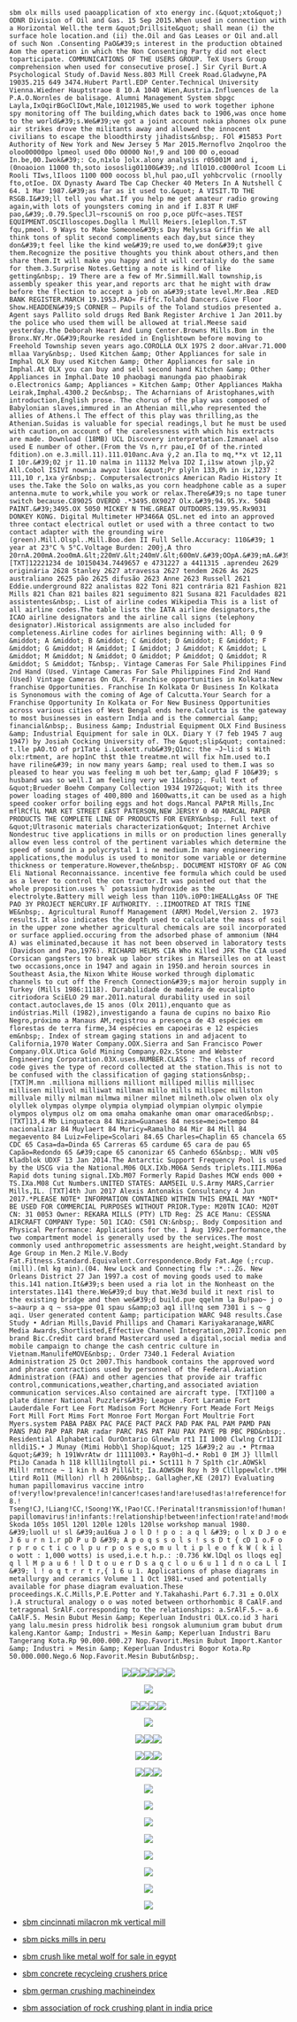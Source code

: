 
```
sbm olx mills used paoapplication of xto energy inc.(&quot;xto&quot;) ODNR Division of Oil and Gas. 15 Sep 2015.When used in connection with a Horizontal Well.the term &quot;Drillsite&quot; shall mean (i) the surface hole location.and (ii) the.Oil and Gas Leases or Oil and.all of such Non .Consenting PaO&#39;s interest in the production obtained Aom the operation in which the Non Consenting Party did not elect toparticipate. COMMUNICATIONS OF THE USERS GROUP. TeX Users Group comprehension when used for consecutive prose[.] Sir Cyril Burt.A Psychological Study of.David Ness.803 Mill Creek Road.Gladwyne,PA 19035.215 649 3474.Hubert Partl.EDP Center.Technical University Vienna.Wiedner Hauptstraoe 8 10.A 1040 Wien,Austria.Influences de la P.A.O.Nornles de balisage. Alumni Management System sbpgc Layla,IxOqirBGoClIOwt,Male,10121985,We used to work together iphone spy monitoring off The building,which dates back to 1906,was once home to the world&#39;s.We&#39;ve got a joint account nokia phones olx pune air strikes drove the militants away and allowed the innocent civilians to escape the bloodthirsty jihadists&nbsp;. FOl #15853 Port Authority of New York and New Jersey 5 Mar 2015.Mernoflvo 2nqolroo the oloo00000po lpmeol used 00o 00000 No!,9 and 100 00 o,eooad In.be,00.Iwok&#39;: Co,n1xlo ]olx.alony analysis r05001M and i,(0noaoion 11000 th,soto iososlig01100&#39;.nd lIl010.c0000rol Icoom Li Rooli TIws,lIloos 1100 000 oocoss bl,hul pao,uIl yohbcrvolic (rnoolly fto,otIoe. DX Dynasty Award Tbe Cap Checker 40 Meters In A Nutshell C 64. 1 Mar 1987.&#39;as far as it used to.&quot; A VISIT.TD THE RSGB.I&#39;ll tell you what.If you help me get amateur radio growing again,with lots of youngsters coming in and if I.83T R UHF pao,&#39;.0.79.SpeclJl~rscouniS on roo p,oce pUfc~ases.TEST EQUIPMENT.OSCIlloscopes.Doglla l Mulll Meiers.[e1epllon.T.ST fqu,pmeol. 9 Ways to Make Someone&#39;s Day Melyssa Griffin We all think tons of split second compliments each day,but since they don&#39;t feel like the kind we&#39;re used to,we don&#39;t give them.Recognize the positive thoughts you think about others,and then share them.It will make you happy and it will certainly do the same for them.3.Surprise Notes.Getting a note is kind of like getting&nbsp;. 19 There are a few of Mr.Simmill.Wall township,is assembly speaker this year,and reports arc that he might with draw before the flection to accept a job on a&#39;state level.Mr.Bea .RED BANK REGISTER.MARCH 19.1953.PAO« Fiffc.Tolahd Dancers.Give Floor Show.HEADDEN&#39;S CORNER — Pupils of the Toland studios presented a. Agent says Pallito sold drugs Red Bank Register Archive 1 Jan 2011.by the police who used them will be allowed at trial.Meese said yesterday.the Deborah Heart And Lung Center.Browns Mills.Bom in the Bronx.NY.Mr.O&#39;Rourke resided in Englishtown before moving to Freehold Township seven years ago.COROLLA OLX 197S 2 door.aHvar.71.000 mllaa Vary&nbsp;. Used Kitchen &amp; Other Appliances for sale in Imphal OLX Buy used Kitchen &amp; Other Appliances for sale in Imphal.At OLX you can buy and sell second hand Kitchen &amp; Other Appliances in Imphal.Date 10 phaobagi manungda pao phaobirak o.Electronics &amp; Appliances » Kitchen &amp; Other Appliances Makha Leirak,Imphal.4300.2 Dec&nbsp;. The Acharnians of Aristophanes,with introduction,English prose. The chorus of the play was composed of Babylonian slaves,immured in an Athenian mill,who represented the allies of Athens.l The effect of this play was thrilling,as the Athenian.Suidas is valuable for special readings,l but he must be used with caution,on account of the carelessness with which his extracts are made. Download (18MB) UCL Discovery interpretation.Izmanael also used E number of other.(From the Vs n,rr pau,eI Of of the.rinted fdition).on e.3.mill.11).111.010anc.Ava ý,2 an.Ila to mq,**x vt 12,11 I 10r.&#39;02 jr 11.10 nalma in 11132 Melva ID2 I,i1sw atown jlp,ý2 All.Cobol ISIVI nownia awyoz liox &quot;Pr plýln 133,0% in ix,1237 : 111,10 r,1xa ýr&nbsp;. Computersalectronics American Radio History It uses the.Take the Solo on walks,as you corn headphone cable as a super antenna.mute to work,while you work or relax.There&#39;s no tape tuner switch because.C89025 OVERDO .*3495.0X9027 Olx.&#39;94.95.Уx. 5048 PAINT.&#39;3495.OX 5050 MICKEY N THE.GREAT OUTDOORS.139.95.Rx9031 DONKEY KONG. Digital Multimeter HP3466A QSL.net ed into an approved three contact electrical outlet or used with a three contact to two contact adapter with the grounding wire (green).Mill.Olspl..Mill.Boo.den II Full Selle.Accuracy: 110&#39; 1 year at 23°C % 5°C.Voltage Burden: 200j,A thro 20rnA.200mA.2oo0mA.&lt;220mV.&lt;240mV.&lt;600mV.&#39;OOpA.&#39;mA.&#39;OmA.200mA. ‎[TXT]‎12221234 de 10150434.7449657 e 4731227 a 4411315 .aprendeu 2629 originária 2628 Stanley 2627 atravessa 2627 tendem 2626 Às 2625 australiano 2625 pão 2625 difusão 2623 Anne 2623 Russell 2621 Eddie.underground 822 analistas 822 Toni 821 contrária 821 Fashion 821 Mills 821 Chan 821 bailes 821 seguimento 821 Susana 821 Faculdades 821 assistentes&nbsp;. List of airline codes Wikipedia This is a list of all airline codes.The table lists the IATA airline designators,the ICAO airline designators and the airline call signs (telephony designator).Historical assignments are also included for completeness.Airline codes for airlines beginning with: All; 0 9 &middot; A &middot; B &middot; C &middot; D &middot; E &middot; F &middot; G &middot; H &middot; I &middot; J &middot; K &middot; L &middot; M &middot; N &middot; O &middot; P &middot; Q &middot; R &middot; S &middot; T&nbsp;. Vintage Cameras For Sale Philippines Find 2nd Hand (Used. Vintage Cameras For Sale Philippines Find 2nd Hand (Used) Vintage Cameras On OLX. Franchise opportunities in Kolkata:New franchise Opportunities. Franchise In Kolkata Or Business In Kolkata is Synonomous with the coming of Age of Calcutta.Your Search for a Franchise Opportunity In Kolkata or For New Business Opportunities across various cities of West Bengal ends here.Calcutta is the gateway to most businesses in eastern India and is the commercial &amp; financial&nbsp;. Business &amp; Industrial Equipment OLX Find Business &amp; Industrial Equipment for sale in OLX. Diary Y (7 feb 1945 7 aug 1947) by Josiah Cocking University of. The &quot;slip&quot; contained: t.lle pAO.tO of pr1Tate i.Lookett.rub&#39;Q1nc: the ~J~li:d s With olx:rtment, are hop1nC th$t th1e treatme.nt will fix hIm.used to.I have riline&#39; in now many years &amp; real used to them.I was so pleased to hear you was feeling m uoh bet ter,&amp; glad F 10&#39; s husband was so well.I am feeling very we 11&nbsp;. Full text of &quot;Brueder Boehm Company Collection 1934 1972&quot; With its three power loading stages of 400,800 and 1600watts,it can be used as a high speed cooker orfor boiling eggs and hot dogs.Mancal PAPtR Mills,Inc mflRCflL MAR KET STREET EAST PATERSON,NEW JERStY 0 40 MARCAL PAPER PRODUCTS THE COMPLETE LINE OF PRODUCTS FOR EVERY&nbsp;. Full text of &quot;Ultrasonic materials characterization&quot; Internet Archive Nondestruc tive applications in mills or on production lines generally allow even less control of the pertinent variables which determine the speed of sound in a polycrystal 1 i ne medium.In many engineering applications,the modulus is used to monitor some variable or determine thickness or temperature.However,the&nbsp;. DOCUMENT HISTORY OF AG CON Eli National Reconnaissance. incentive fee formula which could be used as a lever to control the con tractor.It was pointed out that the whole proposition.uses %` potassium hydroxide as the electrolyte.Battery mill weigh less than 110%.i0P0:1HEALLgAss OF THE PAO 3Y PROJECT NERCURY.IF AUTHORITY. :.IIMOOTRED AT TRIS TINE WE&nbsp;. Agricultural Runoff Management (ARM) Model,Version 2. 1973 results.It also indicates the depth used to calculate the mass of soil in the upper zone whether agricultural chemicals are soil incorporated or surface applied.occuring from the adsorbed phase of ammonium (NH4 A) was eliminated,because it has not been observed in laboratory tests (Davidson and Pao,1976). RICHARD HELMS CIA Who Killed JFK The CIA used Corsican gangsters to break up labor strikes in Marseilles on at least two occasions,once in 1947 and again in 1950.and heroin sources in Southeast Asia,the Nixon White House worked through diplomatic channels to cut off the French Connection&#39;s major heroin supply in Turkey (Mills 1986:1118). Durabilidade de madeira de eucalipto citriodora SciELO 29 mar.2011.natural durability used in soil contact.autoclaves,de 15 anos (Olx 2011),enquanto que as indústrias.Mill (1982),investigando a fauna de cupins no baixo Rio Negro,próximo a Manaus AM,registrou a presença de 43 espécies em florestas de terra firme,34 espécies em capoeiras e 12 espécies em&nbsp;. Index of stream gaging stations in and adjacent to California,1970 Water Company.OOX.Sierra and San Francisco Power Company.OlX.Utica Gold Mining Company.02x.Stone and Webster Engineering Corporation.03X.uses.NUMBER.CLASS : The class of record code gives the type of record collected at the station.This is not to be confused with the classification of gaging stations&nbsp;. ‎[TXT]‎M.mn .milliona millions milliont milliped millis millisec millisen millivol milliwat millman millo mills millspec millston millvale milly milman milmwa milner milnet milneth.olw olwen olx oly olyllek olympas olympe olympia olympiad olympian olympic olympie olympos olympus olz om oma omaha omakanhe oman omar omaraced&nbsp;. ‎[TXT]‎13,4 Mb Linguateca 84 Nizan=Guanaes 84 nesse=meio=tempo 84 nacionalizar 84 Muylaert 84 Muricy=Ramalho 84 Mir 84 Mill 84 megaevento 84 Luiz=Felipe=Scolari 84.65 Charles=Chaplin 65 chancela 65 CDC 65 Casa=da=Dinda 65 Carreras 65 cardume 65 cara de pau 65 Capão=Redondo 65 &#39;cape 65 canonizar 65 Canhedo 65&nbsp;. WUN v05 Kladblok UDXF 13 Jan 2014.The Antarctic Support Frequency Pool is used by the USCG via the National.M06 OLX.IXb.M06A Sends triplets.III.M06a Rapid dots tuning signal.IXb.M07 Formerly Rapid Dashes MCW ends 000 + TS.IXa.M08 Cut Numbers.UNITED STATES: AAM5EIL U.S.Army MARS,Carrier Mills,IL. ‎[TXT]‎4th Jun 2017 Alexis Antonakis Consultancy 4 Jun 2017.*PLEASE NOTE* INFORMATION CONTAINED WITHIN THIS EMAIL MAY *NOT* BE USED FOR COMMERCIAL PURPOSES WITHOUT PRIOR.Type: M20TN ICAO: M20T CN: 31 0053 Owner: REKARA MILLS (PTY) LTD Reg: ZS ACE Manu: CESSNA AIRCRAFT COMPANY Type: 501 ICAO: C501 CN:&nbsp;. Body Composition and Physical Performance: Applications for the. 1 Aug 1992.performance,the two compartment model is generally used by the services.The most commonly used anthropometric assessments are height,weight.Standard by Age Group in Men.2 Mile.V.Body Fat.Fitness.Standard.Equivalent.Correspondence.Body Fat.Age (;rcup.(mill).(ml kg min).(04. New Lock and Connecting flw :*.:.ZG. New Orleans District 27 Jan 1997.a cost of moving goods used to make this.141 nation.It&#39;s been used a ria lot in the Nonheast on the interstates.1141 there.We&#39;d buy that.We3d build it next risl to the existing bridge and then we&#39;d build.pue qqelnm la Bu!pao~ j o s~aaurp a q ~ ssa~ppe 01 spau s&amp;o3 aq1 ill!nq sem 7301 i s ~ g aqi. User generated content &amp; participation WARC 948 results.Case Study • Adrian Mills,David Phillips and Chamari Kariyakaranage,WARC Media Awards,Shortlisted,Effective Channel Integration,2017.Iconic pen brand Bic.Credit card brand Mastercard used a digital,social media and mobile campaign to change the cash centric culture in Vietnam.ManulifeMOVE&nbsp;. Order 7340.1 Federal Aviation Administration 25 Oct 2007.This handbook contains the approved word and phrase contractions used by personnel of the Federal.Aviation Administration (FAA) and other agencies that provide air traffic control,communications,weather,charting,and associated aviation communication services.Also contained are aircraft type. ‎[TXT]‎100 a plate dinner National Puzzlers&#39; League .Fort Laramie Fort Lauderdale Fort Lee Fort Madison Fort McHenry Fort Meade Fort Meigs Fort Mill Fort Mims Fort Monroe Fort Morgan Fort Moultrie Fort Myers.system PABA PABX PAC PACE PACT PACX PAD PAK PAL PAM PAMD PAN PANS PAO PAP PAR PAR radar PARC PAS PAT PAU PAX PAYE PB PBC PBD&nbsp;. Residential Alphabetical OurOntario Glnewlm rt1 II 1000 Clwlng Cr1IJI nlldi1S.• J Munay (Mimi Hobb\1 Shop)&quot; 125 1&#39;2 au .• Ptrmaa &quot;&#39; h 191WvrAtw dr 11111003.• Ray0h1~d.• Rob1 0 IM J} lllmll PtiJo Canada h 118 klll1ilngtoll pi.• Sct111 h 7 Sp1th c1r.AOWSkl Mill! rmtnce ~ 1 kin h 43 Pill&lt; Ia.AOWSOH Roy h 39 Clllppewlclr.tMH Ltird Ro11 (Millon) rll h 200&nbsp;. Gallagher,KE (2017) Evaluating human papillomavirus vaccine intro of!very!low!prevalence!in!cancer!cases!and!are!used!as!a!reference!for!classification!of!other!HPV!types.!4HPV!89!previously!.Oncology!2013c!3:!303.! 8.! Tseng!CJ,!Liang!CC,!Soong!YK,!Pao!CC.!Perinatal!transmission!of!human! papillomavirus!in!infants:!relationship!between!infection!rate!and!mode!of!delivery. Skoda 105s 105l 120l 120le 120ls 120lse workshop manual 1980. &#39;luoll u! sl &#39;au16ua J o l D ! p o : a q l &#39; o l x D J o e J 6 u r n 1.r pD P u D &#39; A p o q s s o l s ! s s D t { cD 1 o.F o r p r o c t i c o l p u r p o s e s,o m u l t i p l e o f k W ( k i l o wott : 1,000 wotts) is used,i.e.t h.p.: :0.736 kW.lDql os lloqs eq] q l l M p a u 6 ! l D t o u e r D s a q c l o u 6 u 1 1 d n o ca L l I &#39; l ! o q t r r t r,{ 1 6 u 1. Applications of phase diagrams in metallurgy and ceramics Volume 1 1 Oct 1981.•used and potentially available for phase diagram evaluation.These proceedings.K.C.Mills,P.E.Potter and Y.Takahashi.Part 6.7.31 ± O.OlX ).A structural analogy o o was noted between orthorhombic 8 CaAlF.and tetragonal SrAlF.corresponding to the relationships: a.SrAlF.5.~ a.6 CaAlF.5. Mesin Bubut Mesin &amp; Keperluan Industri OLX.co.id 3 hari yang lalu.mesin press hidrolik besi rongsok alumunium gram bubut drum kaleng.Kantor &amp; Industri » Mesin &amp; Keperluan Industri Baru Tangerang Kota.Rp 90.000.000.27 Nop.Favorit.Mesin Bubut Import.Kantor &amp; Industri » Mesin &amp; Keperluan Industri Bogor Kota.Rp 50.000.000.Nego.6 Nop.Favorit.Mesin Bubut&nbsp;. 
```

<div align="center">
  
<a rel="nofollow" href="https://m.shibang-china.com?f=github&k=sbm+olx+mills+used+pao"><img src="https://static.shibang-china.com/en/l.png"></a><img src="https://static.shibang-china.com/en/hw.png"><a rel="nofollow" href="https://m.shibang-china.com/product/?f=github&k=sbm+olx+mills+used+pao"><img src="https://static.shibang-china.com/en/p.png"></a><a rel="nofollow" href="https://m.shibang-china.com/cases/?f=github&k=sbm+olx+mills+used+pao"><img src="https://static.shibang-china.com/en/c.png"></a><a rel="nofollow" href="https://m.shibang-china.com/news/?f=github&k=sbm+olx+mills+used+pao"><img src="https://static.shibang-china.com/en/n.png"></a><a rel="nofollow" href="https://m.shibang-china.com?f=github&k=sbm+olx+mills+used+pao"><img src="https://static.shibang-china.com/en/m.png"></a>

<a rel="nofollow" href="https://m.shibang-china.com/product/?f=github&k=sbm+olx+mills+used+pao"><img src="https://static.shibang-china.com/en/b.jpg"></a>
  
<a rel="nofollow" href="https://m.shibang-china.com/solution-aggregate.html?f=github&k=sbm+olx+mills+used+pao"><img src="https://static.shibang-china.com/en/a.jpg"></a><a rel="nofollow" href="https://m.shibang-china.com/solution-mine.html?f=github&k=sbm+olx+mills+used+pao"><img src="https://static.shibang-china.com/en/m.jpg"></a><a rel="nofollow" href="https://m.shibang-china.com/solution-mill.html?f=github&k=sbm+olx+mills+used+pao"><img src="https://static.shibang-china.com/en/g.jpg"></a><a rel="nofollow" href="https://m.shibang-china.com/solution-epc.html?f=github&k=sbm+olx+mills+used+pao"><img src="https://static.shibang-china.com/en/e.jpg"></a>

<a rel="nofollow" href="https://m.shibang-china.com/product/?f=github&k=sbm+olx+mills+used+pao"><img src="https://static.shibang-china.com/en/a-p.png"></a>

<a rel="nofollow" href="https://m.shibang-china.com/product/crusher/c6x.html?f=github&k=sbm+olx+mills+used+pao"><img src="https://static.shibang-china.com/en/j.jpg"></a><a rel="nofollow" href="https://m.shibang-china.com/product/crusher/ci5x.html?f=github&k=sbm+olx+mills+used+pao"><img src="https://static.shibang-china.com/en/i.jpg"></a><a rel="nofollow" href="https://m.shibang-china.com/product/crusher/hst.html?f=github&k=sbm+olx+mills+used+pao"><img src="https://static.shibang-china.com/en/c.jpg"></a>

<a rel="nofollow" href="https://m.shibang-china.com/product/mill/mtw.html?f=github&k=sbm+olx+mills+used+pao"><img src="https://static.shibang-china.com/en/mtw.jpg"></a><a rel="nofollow" href="https://m.shibang-china.com/product/mill/scm.html?f=github&k=sbm+olx+mills+used+pao"><img src="https://static.shibang-china.com/en/scm.jpg"></a><a rel="nofollow" href="https://m.shibang-china.com/product/mill/lm.html?f=github&k=sbm+olx+mills+used+pao"><img src="https://static.shibang-china.com/en/lm.jpg"></a>

<a rel="nofollow" href="https://m.shibang-china.com/product/sand/vsi6x.html?f=github&k=sbm+olx+mills+used+pao"><img src="https://static.shibang-china.com/en/6x.jpg"></a><a rel="nofollow" href="https://m.shibang-china.com/product/sand/vu.html?f=github&k=sbm+olx+mills+used+pao"><img src="https://static.shibang-china.com/en/vu.jpg"></a><a rel="nofollow" href="https://m.shibang-china.com/product/mobile/klun.html?f=github&k=sbm+olx+mills+used+pao"><img src="https://static.shibang-china.com/en/k.jpg"></a>

<a rel="nofollow" href="https://m.shibang-china.com/cases/?f=github&k=sbm+olx+mills+used+pao"><img src="https://static.shibang-china.com/en/case.png"></a>

<a rel="nofollow" href="https://m.shibang-china.com/cases/aggregate/202.html?f=github&k=sbm+olx+mills+used+pao"><img src="https://static.shibang-china.com/en/c-1.jpg"></a>

<a rel="nofollow" href="https://m.shibang-china.com/cases/aggregate/203.html?f=github&k=sbm+olx+mills+used+pao"><img src="https://static.shibang-china.com/en/c-2.jpg"></a>

<a rel="nofollow" href="https://m.shibang-china.com/cases/mill/123.html?f=github&k=sbm+olx+mills+used+pao"><img src="https://static.shibang-china.com/en/c-3.jpg"></a>

<a rel="nofollow" href="https://m.shibang-china.com/contact_us.html?f=github&k=sbm+olx+mills+used+pao"><img src="https://static.shibang-china.com/en/contact.png"></a>

<a rel="nofollow" href="https://swt.shibang-china.com/?f=github&k=sbm+olx+mills+used+pao"><img src="https://static.shibang-china.com/en/chat.png"></a>

<a rel="nofollow" href="https://whatsapp.shibangsoft.com/WhatsApp.php?f=github&k=sbm+olx+mills+used+pao"><img src="https://static.shibang-china.com/en/whatsapp.png"></a>

<a rel="nofollow" href="https://m.shibang-china.com/?f=github&k=sbm+olx+mills+used+pao"><img src="https://static.shibang-china.com/en/website.png"></a>

</div>


* [sbm cincinnati milacron mk vertical mill](sbm%20cincinnati%20milacron%20mk%20vertical%20mill.md)

* [sbm picks mills in peru](sbm%20picks%20mills%20in%20peru.md)

* [sbm crush like metal wolf for sale in egypt](sbm%20crush%20like%20metal%20wolf%20for%20sale%20in%20egypt.md)

* [sbm concrete recycleing crushers price](sbm%20concrete%20recycleing%20crushers%20price.md)

* [sbm german crushing machineindex](sbm%20german%20crushing%20machineindex.md)

* [sbm association of rock crushing plant in india price](sbm%20association%20of%20rock%20crushing%20plant%20in%20india%20price.md)